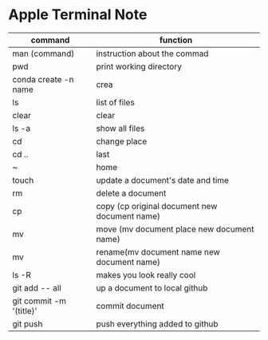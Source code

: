 # Apple Terminal Note

|   command   |   function   |
| ---- | ---- |
|   man (command)   |    instruction about the commad   |
|    pwd  |    print working directory   |
|    conda create -n name  |      crea|te a new enviroment |
|    ls  | list of files     |
|   clear   | clear     |
|    ls -a  |      show all files|
|    cd  | change place     |
|    cd ..  |   last    |
|   ~   |  home    |
|   touch   | update a document's date and time      |
|  rm    |    delete a document  |
|   cp   | copy (cp original document new document name)     |
|  mv    |    move (mv document place new document name)   |
|    mv  |   rename(mv document name new document name)   |
|   ls -R   |   makes you look really cool   |
|   git add -- all    |  up a document to local github    |
|     git commit -m '(title)'  |    commit  document  |
|   git push    |    push everything added to github   